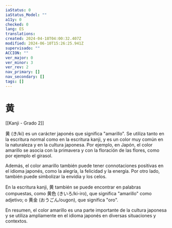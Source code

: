 ```yaml
---
iaStatus: 0
iaStatus_Model: ""
a11y: 0
checked: 0
lang: ES
translations: 
created: 2024-04-18T04:00:32.407Z
modified: 2024-06-10T15:26:25.941Z
supervisado: ""
ACCION: ""
ver_major: 0
ver_minor: 3
ver_rev: 2
nav_primary: []
nav_secondary: []
tags: []
---
```

# 黄

[[Kanji - Grado 2]]

黄 (き/ki) es un carácter japonés que significa "amarillo". Se utiliza tanto en la escritura normal como en la escritura kanji, y es un color muy común en la naturaleza y en la cultura japonesa. Por ejemplo, en Japón, el color amarillo se asocia con la primavera y con la floración de las flores, como por ejemplo el girasol.

Además, el color amarillo también puede tener connotaciones positivas en el idioma japonés, como la alegría, la felicidad y la energía. Por otro lado, también puede simbolizar la envidia y los celos.

En la escritura kanji, 黄 también se puede encontrar en palabras compuestas, como 黄色 (きいろ/ki-iro), que significa "amarillo" como adjetivo; o 黄金 (おうごん/ougon), que significa "oro".

En resumen, el color amarillo es una parte importante de la cultura japonesa y se utiliza ampliamente en el idioma japonés en diversas situaciones y contextos.
